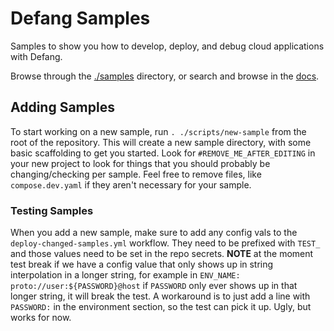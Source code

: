 # Defang Samples

Samples to show you how to develop, deploy, and debug cloud applications with Defang.

Browse through the [./samples](./samples) directory, or search and browse in the [docs](https://docs.defang.io/docs/samples).

## Adding Samples

To start working on a new sample, run `. ./scripts/new-sample` from the root of the repository. This will create a new sample directory, with some basic scaffolding to get you started. Look for `#REMOVE_ME_AFTER_EDITING` in your new project to look for things that you should probably be changing/checking per sample. Feel free to remove files, like `compose.dev.yaml` if they aren't necessary for your sample.

### Testing Samples

When you add a new sample, make sure to add any config vals to the `deploy-changed-samples.yml` workflow. They need to be prefixed with `TEST_` and those values need to be set in the repo secrets. **NOTE** at the moment test break if we have a config value that only shows up in string interpolation in a longer string, for example in `ENV_NAME: proto://user:${PASSWORD}@host` if `PASSWORD` only ever shows up in that longer string, it will break the test. A workaround is to just add a line with `PASSWORD:` in the environment section, so the test can pick it up. Ugly, but works for now.
